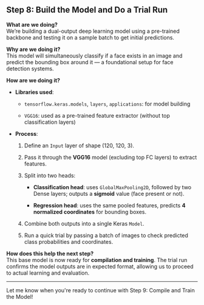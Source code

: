 ## **Step 8: Build the Model and Do a Trial Run**

**What are we doing?**  
We’re building a dual-output deep learning model using a pre-trained backbone and testing it on a sample batch to get initial predictions.

**Why are we doing it?**  
This model will simultaneously classify if a face exists in an image and predict the bounding box around it — a foundational setup for face detection systems.

**How are we doing it?**

- **Libraries used**:
    
    - `tensorflow.keras.models`, `layers`, `applications`: for model building
        
    - `VGG16`: used as a pre-trained feature extractor (without top classification layers)
        
- **Process**:
    
    1. Define an `Input` layer of shape (120, 120, 3).
        
    2. Pass it through the **VGG16** model (excluding top FC layers) to extract features.
        
    3. Split into two heads:
        
        - **Classification head**: uses `GlobalMaxPooling2D`, followed by two Dense layers; outputs a **sigmoid** value (face present or not).
            
        - **Regression head**: uses the same pooled features, predicts **4 normalized coordinates** for bounding boxes.
            
    4. Combine both outputs into a single Keras `Model`.
        
    5. Run a quick trial by passing a batch of images to check predicted class probabilities and coordinates.
        

**How does this help the next step?**  
This base model is now ready for **compilation and training**. The trial run confirms the model outputs are in expected format, allowing us to proceed to actual learning and evaluation.

---

Let me know when you're ready to continue with Step 9: Compile and Train the Model!